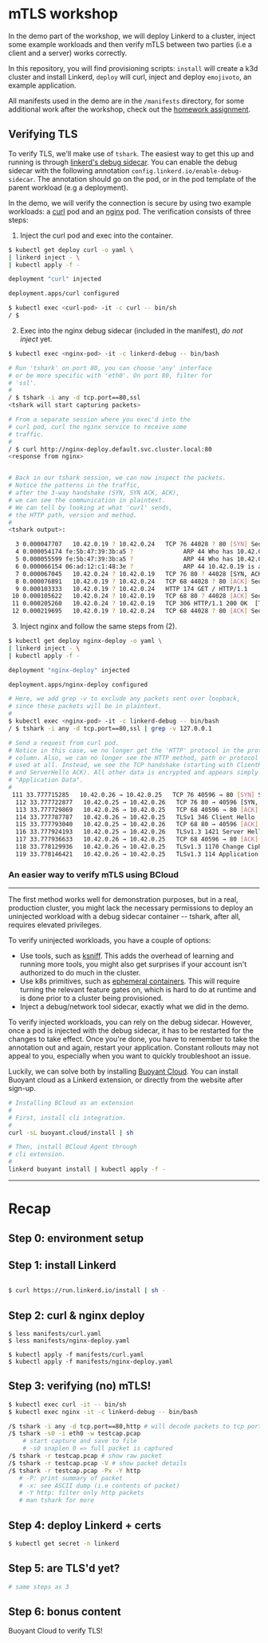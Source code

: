 # mTLS workshop

In the demo part of the workshop, we will deploy Linkerd to a cluster, inject
some example workloads and then verify mTLS between two parties (i.e a client
and a server) works correctly.

In this repository, you will find provisioning scripts: `install` will create a
k3d cluster and install Linkerd, `deploy` will curl, inject and deploy
`emojivoto`, an example application.

All manifests used in the demo are in the `/manifests` directory, for some
additional work after the workshop, check out the [homework
assignment](./HOMEWORK.md).

## Verifying TLS

To verify TLS, we'll make use of `tshark`. The easiest way to get this up and
running is through [linkerd's debug
sidecar](https://linkerd.io/2.11/tasks/using-the-debug-container/). You can
enable the debug sidecar with the following annotation
`config.linkerd.io/enable-debug-sidecar`. The annotation should go on the pod,
or in the pod template of the parent workload (e.g a deployment).

In the demo, we will verify the connection is secure by using two example
workloads: a [curl](manifests/curl.yaml) pod and an
[nginx](manifests/nginx-deploy.yaml) pod. The verification consists of three steps:

1. Inject the curl pod and exec into the container.

```sh
$ kubectl get deploy curl -o yaml \
| linkerd inject - \
| kubectl apply -f -

deployment "curl" injected

deployment.apps/curl configured

$ kubectl exec <curl-pod> -it -c curl -- bin/sh
/ $
```

2. Exec into the nginx debug sidecar (included in the manifest), _do not inject_ yet.

```sh
$ kubectl exec <nginx-pod> -it -c linkerd-debug -- bin/bash

# Run 'tshark' on port 80, you can choose 'any' interface
# or be more specific with 'eth0'. On port 80, filter for
# 'ssl'.
#
/ $ tshark -i any -d tcp.port==80,ssl
<tshark will start capturing packets>

# From a separate session where you exec'd into the
# curl pod, curl the nginx service to receive some
# traffic. 
#
/ $ curl http://nginx-deploy.default.svc.cluster.local:80
<response from nginx>


# Back in our tshark session, we can now inspect the packets.
# Notice the patterns in the traffic,
# after the 3-way handshake (SYN, SYN ACK, ACK),
# we can see the communication in plaintext.
# We can tell by looking at what 'curl' sends,
# the HTTP path, version and method.
#
<tshark output>:

  3 0.000047707   10.42.0.19 ? 10.42.0.24   TCP 76 44028 ? 80 [SYN] Seq=0 Win=42300 Len=0 MSS=1410 SACK_PERM=1 TSval=552641815 TSecr=0 WS=256
  4 0.000054174 fe:5b:47:39:3b:a5 ?              ARP 44 Who has 10.42.0.19? Tell 10.42.0.24
  5 0.000055599 fe:5b:47:39:3b:a5 ?              ARP 44 Who has 10.42.0.19? Tell 10.42.0.24
  6 0.000066154 06:ad:12:c1:48:3e ?              ARP 44 10.42.0.19 is at 06:ad:12:c1:48:3e
  7 0.000067045   10.42.0.24 ? 10.42.0.19   TCP 76 80 ? 44028 [SYN, ACK] Seq=0 Ack=1 Win=43338 Len=0 MSS=1410 SACK_PERM=1 TSval=1583396834 TSecr=552641815 WS=256
  8 0.000076891   10.42.0.19 ? 10.42.0.24   TCP 68 44028 ? 80 [ACK] Seq=1 Ack=1 Win=42496 Len=0 TSval=552641815 TSecr=1583396834
  9 0.000103333   10.42.0.19 ? 10.42.0.24   HTTP 174 GET / HTTP/1.1
 10 0.000105622   10.42.0.24 ? 10.42.0.19   TCP 68 80 ? 44028 [ACK] Seq=1 Ack=107 Win=43264 Len=0 TSval=1583396834 TSecr=552641815
 11 0.000205260   10.42.0.24 ? 10.42.0.19   TCP 306 HTTP/1.1 200 OK  [TCP segment of a reassembled PDU]
 12 0.000219695   10.42.0.19 ? 10.42.0.24   TCP 68 44028 ? 80 [ACK] Seq=107 Ack=239 Win=42496 Len=0 TSval=552641815 TSecr=1583396834
```

3. Inject nginx and follow the same steps from (2).

```sh
$ kubectl get deploy nginx-deploy -o yaml \ 
| linkerd inject - \
| kubectl apply -f -

deployment "nginx-deploy" injected

deployment.apps/nginx-deploy configured

# Here, we add grep -v to exclude any packets sent over loopback,
# since these packets will be in plaintext.
#
$ kubectl exec <nginx-pod> -it -c linkerd-debug -- bin/bash
/ $ tshark -i any -d tcp.port==80,ssl | grep -v 127.0.0.1

# Send a request from curl pod.
# Notice in this case, we no longer get the 'HTTP' protocol in the protocol
# column. Also, we can no longer see the HTTP method, path or protocol being
# used at all. Instead, we see the TCP handshake (starting with ClientHello ACK
# and ServerHello ACK). All other data is encrypted and appears simply as
# "Application Data".
#
 111 33.777715285   10.42.0.26 → 10.42.0.25   TCP 76 40596 → 80 [SYN] Seq=0 Win=42300 Len=0 MSS=1410 SACK_PERM=1 TSval=2319443406 TSecr=0 WS=256
  112 33.777722877   10.42.0.25 → 10.42.0.26   TCP 76 80 → 40596 [SYN, ACK] Seq=0 Ack=1 Win=43338 Len=0 MSS=1410 SACK_PERM=1 TSval=798484464 TSecr=2319443406 WS=256
  113 33.777729869   10.42.0.26 → 10.42.0.25   TCP 68 40596 → 80 [ACK] Seq=1 Ack=1 Win=42496 Len=0 TSval=2319443406 TSecr=798484464
  114 33.777787787   10.42.0.26 → 10.42.0.25   TLSv1 346 Client Hello
  115 33.777793040   10.42.0.25 → 10.42.0.26   TCP 68 80 → 40596 [ACK] Seq=1 Ack=279 Win=43264 Len=0 TSval=798484464 TSecr=2319443406
  116 33.777924193   10.42.0.25 → 10.42.0.26   TLSv1.3 1421 Server Hello, Change Cipher Spec, Application Data, Application Data, Application Data, Application Data, Application Data
  117 33.777936633   10.42.0.26 → 10.42.0.25   TCP 68 40596 → 80 [ACK] Seq=279 Ack=1354 Win=42496 Len=0 TSval=2319443406 TSecr=798484464
  118 33.778129936   10.42.0.26 → 10.42.0.25   TLSv1.3 1170 Change Cipher Spec, Application Data, Application Data, Application Data
  119 33.778146421   10.42.0.26 → 10.42.0.25   TLSv1.3 114 Application Data
```

### An easier way to verify mTLS using BCloud
---

The first method works well for demonstration purposes, but in a real,
production cluster, you might lack the necessary permissions to deploy an
uninjected workload with a debug sidecar container -- tshark, after all,
requires elevated privileges.

To verify uninjected workloads, you have a couple of options:

- Use tools, such as [ksniff](https://github.com/eldadru/ksniff). This adds the
  overhead of learning and running more tools, you might also get surprises if
  your account isn't authorized to do much in the cluster.
- Use k8s primitives, such as [ephemeral
  containers](https://kubernetes.io/docs/concepts/workloads/pods/ephemeral-containers/).
  This will require turning the relevant feature gates on, which is hard to do
  at runtime and is done prior to a cluster being provisioned.
- Inject a debug/network tool sidecar, exactly what we did in the demo.

To verify injected workloads, you can rely on the debug sidecar. However, once
a pod is injected with the debug sidecar, it has to be restarted for the
changes to take effect. Once you're done, you have to remember to take the
annotation out and again, restart your application. Constant rollouts may not
appeal to you, especially when you want to quickly troubleshoot an issue.

Luckily, we can solve both by installing [Buoyant
Cloud](https://buoyant.cloud).  You can install Buoyant cloud as a Linkerd
extension, or directly from the website after sign-up.

```sh
# Installing BCloud as an extension
#
# First, install cli integration.
#
curl -sL buoyant.cloud/install | sh

# Then, install BCloud Agent through
# cli extension.
#
linkerd buoyant install | kubectl apply -f -
```

---

# Recap

## Step 0: environment setup

## Step 1: install Linkerd
```sh

$ curl https://run.linkerd.io/install | sh -

```

## Step 2: curl & nginx deploy
```
$ less manifests/curl.yaml
$ less manifests/nginx-deploy.yaml

$ kubectl apply -f manifests/curl.yaml
$ kubectl apply -f manifests/nginx-deploy.yaml
```

## Step 3: verifying (no) mTLS!

```sh
$ kubectl exec curl -it -- bin/sh
$ kubectl exec nginx -it -c linkerd-debug -- bin/bash

/$ tshark -i any -d tcp.port==80,http # will decode packets to tcp port 80 as http
/$ tshark -s0 -i eth0 -w testcap.pcap 
    # start capture and save to file 
    # -s0 snaplen 0 => full packet is captured
/$ tshark -r testcap.pcap # show raw packet
/$ tshark -r testcap.pcap -V # show packet details
/$ tshark -r testcap.pcap -Px -Y http
   # -P: print summary of packet
   # -x: see ASCII dump (i.e contents of packet)
   # -Y http: filter only http packets
   # man tshark for more

```

## Step 4: deploy Linkerd + certs

```sh
$ kubectl get secret -n linkerd
```

## Step 5: are TLS'd yet?

```sh
# same steps as 3
```

## Step 6: bonus content

Buoyant Cloud to verify TLS!
